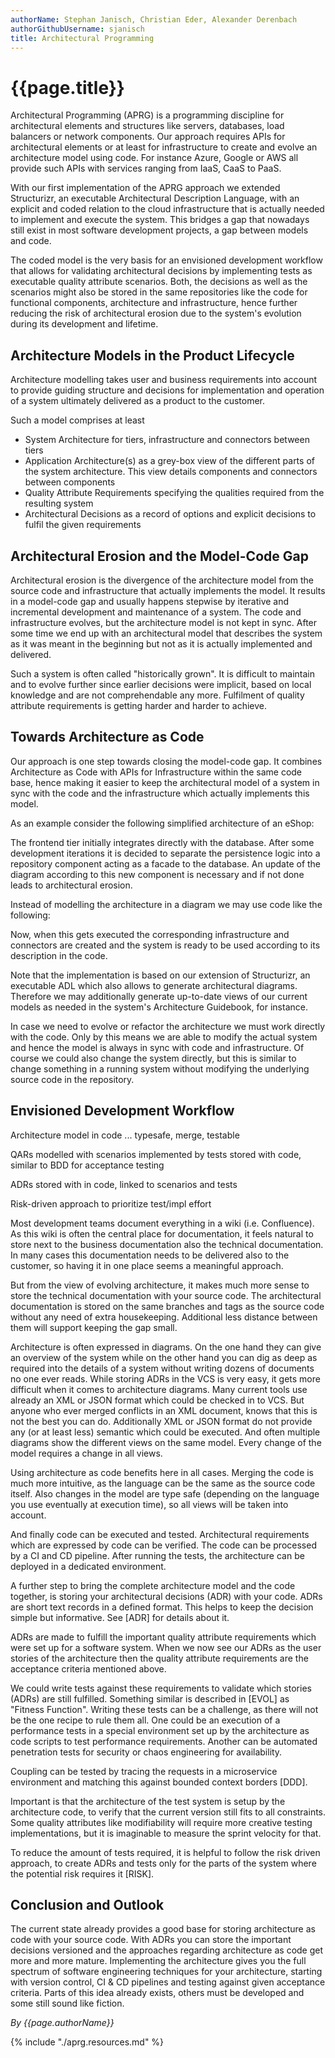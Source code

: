 ```yaml
---
authorName: Stephan Janisch, Christian Eder, Alexander Derenbach
authorGithubUsername: sjanisch
title: Architectural Programming
---
```

# {{page.title}}


Architectural Programming (APRG) is a programming discipline for architectural elements and structures like servers, databases, load balancers or network components. Our approach requires APIs for architectural elements or at least for infrastructure to create and evolve an architecture model using code. For instance Azure, Google or AWS all provide such APIs with services ranging from IaaS, CaaS to PaaS.

With our first implementation of the APRG approach we extended Structurizr, an executable Architectural Description Language, with an explicit and coded relation to the cloud infrastructure that is actually needed to implement and execute the system. This bridges a gap that nowadays still exist in most software development projects, a gap between models and code.

The coded model is the very basis for an envisioned development workflow that allows for validating architectural decisions by implementing tests as executable quality attribute scenarios. Both, the decisions as well as the scenarios might also be stored in the same repositories like the code for functional components, architecture and infrastructure, hence further reducing the risk of architectural erosion due to the system's evolution during its development and lifetime.

## Architecture Models in the Product Lifecycle
Architecture modelling takes user and business requirements into account to provide guiding structure and decisions for implementation and operation of a system ultimately delivered as a product to the customer.

Such a model comprises at least

- System Architecture for tiers, infrastructure and connectors between tiers
- Application Architecture(s) as a grey-box view of the different parts of the system architecture. This view details components and connectors between components 
- Quality Attribute Requirements specifying the qualities required from the resulting system
- Architectural Decisions as a record of options and explicit decisions to fulfil the given requirements


## Architectural Erosion and the Model-Code Gap
Architectural erosion is the divergence of the architecture model from the source code and infrastructure that actually implements the model. It results in a model-code gap and usually happens stepwise by iterative and incremental development and maintenance of a system. The code and infrastructure evolves, but the architecture model is not kept in sync. After some time we end up with an architectural model that describes the system as it was meant in the beginning but not as it is actually implemented and delivered. 

Such a system is often called "historically grown". It is difficult to maintain and to evolve further since earlier decisions were implicit, based on local knowledge and are not comprehendable any more. Fulfilment of quality attribute requirements is getting harder and harder to achieve.

## Towards Architecture as Code 
Our approach is one step towards closing the model-code gap. It combines Architecture as Code with APIs for Infrastructure within the same code base, hence making it easier to keep the architectural model of a system in sync with the code and the infrastructure which actually implements this model. 

As an example consider the following simplified architecture of an eShop:

<sys arch here> <app arch here>
	
The frontend tier initially integrates directly with the database. After some development iterations it is decided to separate the persistence logic into a repository component acting as a facade to the database. An update of the diagram according to this new component is necessary and if not done leads to architectural erosion. 

Instead of modelling the architecture in a diagram we may use code like the following:

<example code here>
	
Now, when this gets executed the corresponding infrastructure and connectors are created and the system is ready to be used according to its description in the code.

Note that the implementation is based on our extension of Structurizr, an executable ADL which also allows to generate architectural diagrams. Therefore we may additionally generate up-to-date views of our current models as needed in the system's Architecture Guidebook, for instance.

In case we need to evolve or refactor the architecture we must work directly with the code. Only by this means we are able to modify the actual system and hence the model is always in sync with code and infrastructure. Of course we could also change the system directly, but this is similar to change something in a running system without modifying the underlying source code in the repository.

## Envisioned Development Workflow

Architecture model in code ... typesafe, merge, testable

QARs modelled with scenarios implemented by tests stored with code, similar to BDD for acceptance testing

ADRs stored with in code, linked to scenarios and tests

Risk-driven approach to prioritize test/impl effort

Most development teams document everything in a wiki (i.e. Confluence). As this wiki is often the central place for documentation, it feels natural to store next to the business documentation also the technical documentation. In many cases this documentation needs to be delivered  also to the customer, so having it in one place seems a meaningful approach. 

But from the view of evolving architecture, it makes much more sense to store the technical documentation with your source code. The architectural documentation is stored on the same branches and tags as the source code without any need of extra housekeeping. Additional less distance between them will support keeping the gap small.

Architecture is often expressed in diagrams. On the one hand they can give an overview of the system while on the other hand you can dig as deep as required into the details of a system without writing dozens of documents no one ever reads. While storing ADRs in the VCS is very easy, it gets more difficult when it comes to architecture diagrams. Many current tools use already an XML or JSON format which could be checked in to VCS. But anyone who ever merged conflicts in an XML document, knows that this is not the best you can do.
Additionally XML or JSON format do not provide any (or at least less) semantic which could be executed. 
And often multiple diagrams show the different views on the same model. Every change of the model requires a change in all views. 

Using architecture as code benefits here in all cases. Merging the code is much more intuitive, as the language can be the same as the source code itself. Also changes in the model are type safe (depending on the language you use eventually at execution time), so all views will be taken into account. 

And finally code can be executed and tested. Architectural requirements which are expressed by code can be verified. The code can be processed by a CI and CD pipeline. After running the tests, the architecture can be deployed in a dedicated environment. 

A further step to bring the complete architecture model and the code together, is storing your architectural decisions (ADR) with your code. ADRs are short text records in a defined format. This helps to keep the decision simple but informative. See [ADR] for details about it.

ADRs are made to fulfill the important quality attribute requirements which were set up for a software system. When we now see our ADRs as the user stories of the architecture then the quality attribute requirements are the acceptance criteria mentioned above. 

We could write tests against these requirements to validate which stories (ADRs) are still fulfilled. Something similar is described in [EVOL] as "Fitness Function". Writing these tests can be a challenge, as there will not be the one recipe to rule them all. One could be an execution of a performance tests in a special environment set up by the architecture as code scripts to test performance requirements. Another can be automated penetration tests for security or chaos engineering for availability. 

Coupling can be tested by tracing the requests in a microservice environment and matching this against bounded context borders [DDD].

Important is that the architecture of the test system is setup by the architecture code, to verify that the current version still fits to all constraints.
Some quality attributes like modifiability will require more creative testing implementations, but it is imaginable to measure the sprint velocity for that. 

To reduce the amount of tests required, it is helpful to follow the risk driven approach, to create ADRs and tests only for the parts of the system where the potential risk requires it [RISK]. 

## Conclusion and Outlook

The current state already provides a good base for storing architecture as code with your source code. With ADRs you can store the important decisions versioned and the approaches regarding architecture as code get more and more mature. Implementing the architecture gives you the full spectrum of software engineering techniques for your architecture, starting with version control, CI & CD pipelines and testing against given acceptance criteria. Parts of this idea already exists, others must be developed and some still sound like fiction.



*By {{page.authorName}}*

{% include "./aprg.resources.md" %}
